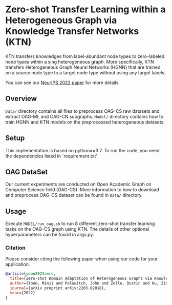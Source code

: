 # Zero-shot Transfer Learning within a Heterogeneous Graph via Knowledge Transfer Networks (KTN)

KTN transfers knowledges from label-abundant node types to zero-labeled node types within a sing heterogeneous graph.
More specifically, KTN transfers Heterogeneous Graph Neural Networks (HGNN) that are trained on a source node type to a target node type without using any target labels.

You can see our [NeurIPS 2022 paper](https://arxiv.org/abs/2203.02018) for more details.

## Overview
`Data/` directory contains all files to preprocess OAG-CS raw datasets and extract OAG-ML and OAG-CN subgraphs.
`Model/` directory contains how to train HGNN and KTN models on the preprocessed heterogeneous datasets. 
  
## Setup
This implementation is based on python==3.7. To run the code, you need the dependencies listed in `requirement.txt'

## OAG DataSet
Our current experiments are conducted on Open Academic Graph on Computer Science field (OAG-CS). 
More information to how to download and preprocess OAG-CS dataset can be found in `Data/` directory.

## Usage
Execute `MODEL/run_oag.sh` to run 8 different zero-shot transfer learning tasks on the OAG-CS graph using KTN.
The details of other optional hyperparameters can be found in args.py.

### Citation
Please consider citing the following paper when using our code for your application.

```bibtex
@article{yoon2022zero,
  title={Zero-shot Domain Adaptation of Heterogeneous Graphs via Knowledge Transfer Networks},
  author={Yoon, Minji and Palowitch, John and Zelle, Dustin and Hu, Ziniu and Salakhutdinov, Ruslan and Perozzi, Bryan},
  journal={arXiv preprint arXiv:2203.02018},
  year={2022}
}
```

